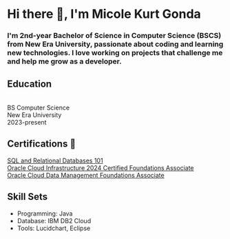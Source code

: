 <h1>Hi there 👋, I'm Micole Kurt Gonda</h1>
<h3> I'm 2nd-year Bachelor of Science in Computer Science (BSCS) from New Era University, passionate about coding and learning new technologies. I love working on projects that challenge me and help me grow as a developer. </h3>

<h2>Education</h2>
<br>BS Computer Science
<br>New Era University
<br>2023-present

<h2>Certifications 🏅</h2>
<a href="https://courses.cognitiveclass.ai/certificates/4e4c7dc978fa4d9ca4a74211e034b51e">SQL and Relational Databases 101</a>
<br>
<a href="https://catalog-education.oracle.com/ords/certview/sharebadge?id=22EB3D80EA6E24E346FA5AD51BE48E325F236FEE3CDE624C44BA07EB1D9D4A9F"> Oracle Cloud Infrastructure 2024 Certified Foundations Associate</a>
<br>
<a href="[https://catalog-education.oracle.com/ords/certview/sharebadge?id=22EB3D80EA6E24E346FA5AD51BE48E325F236FEE3CDE624C44BA07EB1D9D4A9F](https://catalog-education.oracle.com/ords/certview/sharebadge?id=22EB3D80EA6E24E346FA5AD51BE48E327A58DD54BCBEA485E20C60BB91FD7D87"> Oracle Cloud Data Management Foundations Associate</a>
 <h2>Skill Sets</h2>
<ul>
  <li>Programming: Java</li>
  <li>Database: IBM DB2 Cloud</li>
 <li>Tools: Lucidchart, Eclipse</li>
</ul>
